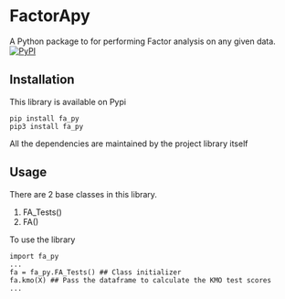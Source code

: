 # FactorApy
A Python package to for performing Factor analysis on any given data. <br>
<a href="https://pypi.org/project/fa-py/" target="_blank"><img alt="PyPI" src="https://img.shields.io/pypi/v/fa-py?style=for-the-badge"></a>

## Installation

This library is available on Pypi
```
pip install fa_py
pip3 install fa_py
```  

All the dependencies are maintained by the project library itself

## Usage

There are 2 base classes in this library. <br>
1. FA_Tests()
2. FA()  

To use the library
```
import fa_py
...
fa = fa_py.FA_Tests() ## Class initializer
fa.kmo(X) ## Pass the dataframe to calculate the KMO test scores
...
```
